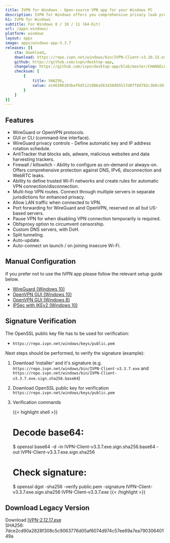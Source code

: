 ```yaml
---
title: IVPN for Windows - Open-source VPN app for your Windows PC
description: IVPN for Windows offers you comprehensive privacy leak protection with the IVPN firewall, automatic connection on insecure Wi-Fi and Multi-hop.
h1: IVPN for Windows
subtitle: For Windows 8 / 10 / 11 (64-bit)
url: /apps-windows/
platform: windows
layout: apps
image: apps/windows-app-3.3.7
releases: [{
    cta: Download,
    download: https://repo.ivpn.net/windows/bin/IVPN-Client-v3.10.15.exe,
    github: https://github.com/ivpn/desktop-app,
    changelog: https://github.com/ivpn/desktop-app/blob/master/CHANGELOG.md,
    checksum: [
        {
            title: SHA256,
            value: a146106203baf6d5122d06a563d30d85517d8ff8d792c3b0cd4136b115858f6e
        }
    ]
}]
---
```

## Features

- WireGuard or OpenVPN protocols.
- GUI or CLI (command-line interface).
- WireGuard privacy controls - Define automatic key and IP address rotation schedule.
- AntiTracker that blocks ads, adware, malicious websites and data harvesting trackers.
- Firewall / killswitch - Ability to configure as on-demand or always-on. Offers comprehensive protection against DNS, IPv6, disconnection and WebRTC leaks.
- Ability to define trusted Wi-Fi networks and create rules for automatic VPN connection/disconnection.
- Multi-hop VPN routes. Connect through multiple servers in separate jurisdictions for enhanced privacy.
- Allow LAN traffic when connected to VPN.
- Port forwarding for WireGuard and OpenVPN, reserved on all but US-based servers.
- Pause VPN for when disabling VPN connection temporarily is required.
- Obfsproxy option to circumvent censorship.
- Custom DNS servers, with DoH.
- Split tunneling.
- Auto-update.
- Auto-connect on launch / on joining insecure Wi-Fi.

## Manual Configuration

If you prefer not to use the IVPN app please follow the relevant setup guide below.

- [WireGuard (Windows 10)](/setup/windows-10-wireguard/)  
- [OpenVPN GUI (Windows 10)](/setup/windows-10-openvpn-community/)
- [OpenVPN GUI (Windows 8)](/setup/windows-8-openvpn-community/)
- [IPSec with IKEv2 (Windows 10)](/setup/windows-10-ipsec-with-ikev2/)

## Signature Verification

The OpenSSL public key file has to be used for verification:

* `https://repo.ivpn.net/windows/keys/public.pem`

Next steps should be performed, to verify the signature (example):

1.  Download ‘installer' and it's signature (e.g. `https://repo.ivpn.net/windows/bin/IVPN-Client-v3.3.7.exe` and `https://repo.ivpn.net/windows/bin/IVPN-Client-v3.3.7.exe.sign.sha256.base64`)
2.  Download OpenSSL public key for verification `https://repo.ivpn.net/windows/keys/public.pem`
3.  Verification commands 

    {{< highlight shell >}}
    # Decode base64:
    $ openssl base64 -d -in IVPN-Client-v3.3.7.exe.sign.sha256.base64 -out IVPN-Client-v3.3.7.exe.sign.sha256
    # Check signature:
    $ openssl dgst -sha256 -verify public.pem -signature IVPN-Client-v3.3.7.exe.sign.sha256 IVPN-Client-v3.3.7.exe
    {{< /highlight >}}

## Download Legacy Version

Download [IVPN-2.12.17.exe](https://cdn.ivpn.net/releases/win/IVPN-Client-v2.12.17.exe)  
SHA256: 7dce2cd90a2828f308c5c9063776d05af6074d974c57ee69a7ea79030640149a  
